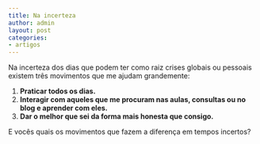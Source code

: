 ```yaml
---
title: Na incerteza
author: admin
layout: post
categories:
- artigos
---
```

Na incerteza dos dias que podem ter como raiz crises globais ou pessoais existem três movimentos que me ajudam grandemente:

1.  **Praticar todos os dias.**
2.  **Interagir com aqueles que me procuram nas aulas, consultas ou no blog e aprender com eles.**
3.  **Dar o melhor que sei da forma mais honesta que consigo.**

E vocês quais os movimentos que fazem a diferença em tempos incertos?
